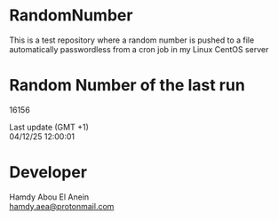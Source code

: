 # RandomNumber    
This is a test repository where a random number is pushed to a file automatically passwordless from a cron job in my Linux CentOS server    
# Random Number of the last run   
16156
      
Last update (GMT +1)    
04/12/25 12:00:01
# Developer    
Hamdy Abou El Anein   
hamdy.aea@protonmail.com
